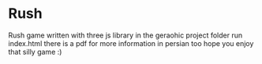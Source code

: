 # Rush
Rush game written with three js library
in the geraohic project folder
run index.html
there is a pdf for more information in persian too
hope you enjoy that silly game :)
